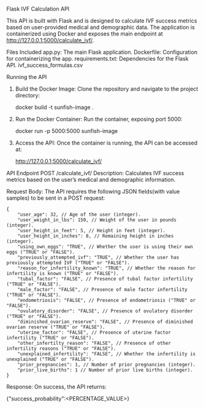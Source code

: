Flask IVF Calculation API

This API is built with Flask and is designed to calculate IVF success metrics based on user-provided medical and demographic data. The application is containerized using Docker and exposes the main endpoint at http://127.0.0.1:5000/calculate_ivf/.

Files Included
    app.py: The main Flask application.
    Dockerfile: Configuration for containerizing the app.
    requirements.txt: Dependencies for the Flask API.
    ivf_success_formulas.csv

Running the API

1. Build the Docker Image:
    Clone the repository and navigate to the project directory:

    docker build -t sunfish-image .

2. Run the Docker Container:
    Run the container, exposing port 5000:

    docker run -p 5000:5000 sunfish-image

3. Access the API:
    Once the container is running, the API can be accessed at:

    http://127.0.0.1:5000/calculate_ivf/

API Endpoint
POST /calculate_ivf/
Description:
Calculates IVF success metrics based on the user’s medical and demographic information.

Request Body:
    The API requires the following JSON fields(with value samples) to be sent in a POST request:

```
{
    "user_age": 32, // Age of the user (integer).
    "user_weight_in_lbs": 150, // Weight of the user in pounds (integer).
    "user_height_in_feet": 5, // Height in feet (integer).
    "user_height_in_inches": 8, // Remaining height in inches (integer).
    "using_own_eggs": "TRUE", // Whether the user is using their own eggs ("TRUE" or "FALSE").
    "previously_attempted_ivf": "TRUE", // Whether the user has previously attempted IVF ("TRUE" or "FALSE").
    "reason_for_infertility_known": "TRUE", // Whether the reason for infertility is known ("TRUE" or "FALSE").
    "tubal_factor": "FALSE", // Presence of tubal factor infertility ("TRUE" or "FALSE").
    "male_factor": "FALSE", // Presence of male factor infertility ("TRUE" or "FALSE").
    "endometriosis": "FALSE", // Presence of endometriosis ("TRUE" or "FALSE").
    "ovulatory_disorder": "FALSE", // Presence of ovulatory disorder ("TRUE" or "FALSE").
    "diminished_ovarian_reserve": "FALSE", // Presence of diminished ovarian reserve ("TRUE" or "FALSE").
    "uterine_factor": "FALSE", // Presence of uterine factor infertility ("TRUE" or "FALSE").
    "other_infertilty_reason": "FALSE", // Presence of other infertility reasons ("TRUE" or "FALSE").
    "unexplained_infertility": "FALSE", // Whether the infertility is unexplained ("TRUE" or "FALSE").
    "prior_pregnancies": 1, // Number of prior pregnancies (integer).
    "prior_live_births": 1 // Number of prior live births (integer).
}
```

Response:
On success, the API returns:

{"success_probability":<PERCENTAGE_VALUE>}
